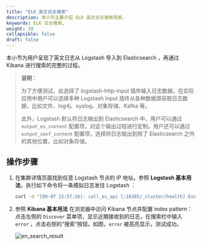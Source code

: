 ```yaml
---
title: "ELK 英文日志搜索"
description: 本小节主要介绍 ELK 英文日志搜索场景。 
keywords: ELK 日志搜索,
weight: 10
collapsible: false
draft: false
---
```


本小节为用户呈现了英文日志从 Logstash 导入到 Elasticsearch ，再通过 Kibana 进行搜索的完整的过程。

> **说明**：
>
> 为了方便测试，此选择了 logstash-http-input 插件输入日志数据，在实际应用中用户可以选择多种 Logstash Input 插件从各种数据源获取日志数据，比如文件、log4j、syslog、对象存储、Kafka 等。
>
> 此外，Logstash 默认将日志输出到 Elasticsearch 中，用户可以通过 `output_es_content` 配置项，对这个输出过程进行定制。用户还可以通过 `output_conf_content` 配置项，选择将日志输出到除了 Elasticsearch 之外的其他位置，比如对象存储。

## 操作步骤

1. 在集群详情页面找到任意 Logstash 节点的 IP 地址。参照 **Logstash 基本用法**，执行如下命令将一条模拟日志发往 Logstash ：

   ```bash
   curl -d "[09-07 15:57:26]: call_es_api [:10105/_cluster/health] Exception [error: [Errno -5] No address associated with hostname], try to sleep 10 second." $LS_IP:9700
   ```

   

2. 参照 **Kibana 基本用法** 在浏览器中访问 Kibana 节点并配置 index pattern：点击左侧的 `Discover` 菜单项，显示近期接收到的日志，在搜索栏中输入 `error` ，点击右侧的“搜索”按钮。如图，`error` 被高亮显示，测试成功。

   ![en_search_result](../../_images/en_search_result.png)